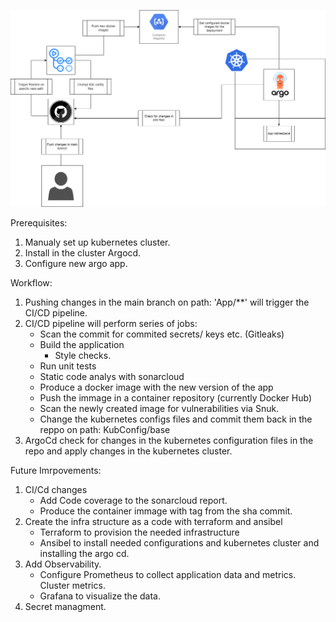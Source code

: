 
![alt text](https://github.com/Elouel/DevopsPractice/blob/main/devops%20.png)

Prerequisites: 
  1. Manualy set up kubernetes cluster.
  2. Install in the cluster Argocd.
  3. Configure new argo app.

Workflow:
  1. Pushing changes in the main branch on path: 'App/**' will trigger the CI/CD pipeline.
  2. CI/CD pipeline will perform series of jobs:
     - Scan the commit for commited secrets/ keys etc. (Gitleaks)
     - Build the application
        - Style checks.
     - Run unit tests
     - Static code analys with sonarcloud
     - Produce a docker image with the new version of the app
     - Push the immage in a container repository (currently Docker Hub)
     - Scan the newly created image for vulnerabilities via Snuk.
     - Change the kubernetes configs files and commit them back in the reppo on path: KubConfig/base
  3. ArgoCd check for changes in the kubernetes configuration files in the repo and apply changes in the kubernetes cluster.
 
 
 Future Imrpovements:
 
  1. CI/Cd changes
      - Add Code coverage to the sonarcloud report.
      - Produce the container immage with tag from the sha commit.
  3. Create the infra structure as a code with terraform and ansibel
      - Terraform to provision the needed infrastructure
      - Ansibel to install needed configurations and kubernetes cluster and installing the argo cd.
  4. Add Observability. 
      - Configure Prometheus to collect application data and metrics. Cluster metrics.
      - Grafana to visualize the data.
  5. Secret managment. 
